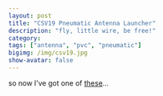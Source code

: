 ```yaml
---
layout: post
title: "CSV19 Pneumatic Antenna Launcher"
description: "fly, little wire, be free!"
category: 
tags: ["antenna", "pvc", "pneumatic"]
bigimg: /img/csv19.jpg
show-avatar: false
---
```


so now I've got one of [these][csv19]...

[csv19]: http://www.antennalaunchers.com/csv19/
